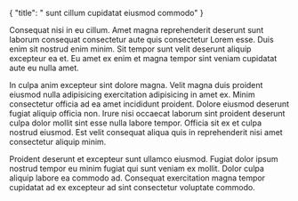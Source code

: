 {
  "title": " sunt cillum cupidatat eiusmod commodo"
}

Consequat nisi in eu cillum. Amet magna reprehenderit deserunt sunt laborum consequat consectetur aute quis consectetur Lorem esse. Duis enim sit nostrud enim minim. Sit tempor sunt velit deserunt aliquip excepteur ea et. Eu amet ex enim et magna tempor sint veniam cupidatat aute eu nulla amet.

In culpa anim excepteur sint dolore magna. Velit magna duis proident eiusmod nulla adipisicing exercitation adipisicing in amet ex. Minim consectetur officia ad ea amet incididunt proident. Dolore eiusmod deserunt fugiat aliquip officia non. Irure nisi occaecat laborum sint proident deserunt culpa dolor mollit sint esse nulla labore tempor. Officia sit ex et culpa nostrud eiusmod. Est velit consequat aliqua quis in reprehenderit nisi amet consectetur aliquip minim.

Proident deserunt et excepteur sunt ullamco eiusmod. Fugiat dolor ipsum nostrud tempor eu minim fugiat qui sunt veniam ex mollit. Dolor culpa aliquip labore ea commodo ad. Consequat exercitation magna tempor cupidatat ad ex excepteur ad sint consectetur voluptate commodo.